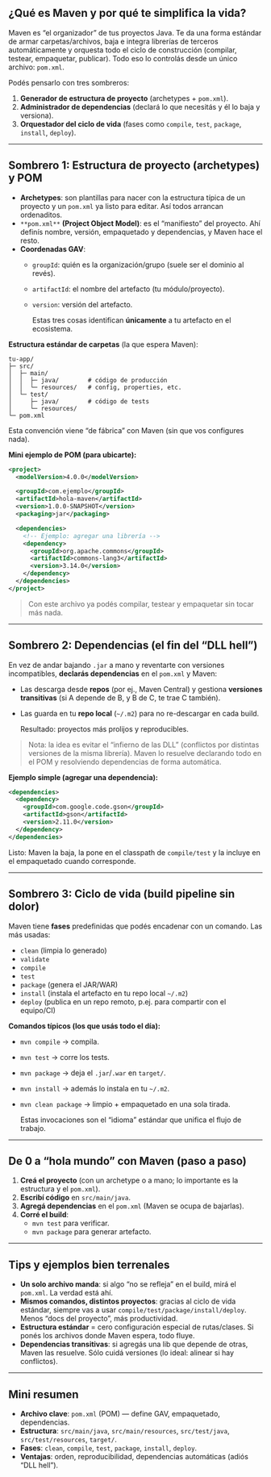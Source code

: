 ## ¿Qué es Maven y por qué te simplifica la vida?

Maven es “el organizador” de tus proyectos Java. Te da una forma estándar de armar carpetas/archivos, baja e integra librerías de terceros automáticamente y orquesta todo el ciclo de construcción (compilar, testear, empaquetar, publicar). Todo eso lo controlás desde un único archivo: `pom.xml`.

Podés pensarlo con tres sombreros:

1. **Generador de estructura de proyecto** (archetypes + `pom.xml`).
2. **Administrador de dependencias** (declará lo que necesitás y él lo baja y versiona).
3. **Orquestador del ciclo de vida** (fases como `compile`, `test`, `package`, `install`, `deploy`).

---

## Sombrero 1: Estructura de proyecto (archetypes) y POM

- **Archetypes**: son plantillas para nacer con la estructura típica de un proyecto y un `pom.xml` ya listo para editar. Así todos arrancan ordenaditos.
- `**pom.xml**` **(Project Object Model)**: es el “manifiesto” del proyecto. Ahí definís nombre, versión, empaquetado y dependencias, y Maven hace el resto.
- **Coordenadas GAV**:
    - `groupId`: quién es la organización/grupo (suele ser el dominio al revés).
    - `artifactId`: el nombre del artefacto (tu módulo/proyecto).
    - `version`: versión del artefacto.
        
        Estas tres cosas identifican **únicamente** a tu artefacto en el ecosistema.
        

**Estructura estándar de carpetas** (la que espera Maven):

```Plain
tu-app/
├─ src/
│  ├─ main/
│  │  ├─ java/        # código de producción
│  │  └─ resources/   # config, properties, etc.
│  └─ test/
│     ├─ java/        # código de tests
│     └─ resources/
└─ pom.xml
```

Esta convención viene “de fábrica” con Maven (sin que vos configures nada).

**Mini ejemplo de POM (para ubicarte):**

```XML
<project>
  <modelVersion>4.0.0</modelVersion>

  <groupId>com.ejemplo</groupId>
  <artifactId>hola-maven</artifactId>
  <version>1.0.0-SNAPSHOT</version>
  <packaging>jar</packaging>

  <dependencies>
    <!-- Ejemplo: agregar una librería -->
    <dependency>
      <groupId>org.apache.commons</groupId>
      <artifactId>commons-lang3</artifactId>
      <version>3.14.0</version>
    </dependency>
  </dependencies>
</project>
```

> Con este archivo ya podés compilar, testear y empaquetar sin tocar más nada.

---

## Sombrero 2: Dependencias (el fin del “DLL hell”)

En vez de andar bajando `.jar` a mano y reventarte con versiones incompatibles, **declarás dependencias** en el `pom.xml` y Maven:

- Las descarga desde **repos** (por ej., Maven Central) y gestiona **versiones transitivas** (si A depende de B, y B de C, te trae C también).
- Las guarda en tu **repo local** (`~/.m2`) para no re-descargar en cada build.
    
    Resultado: proyectos más prolijos y reproducibles.
    

> Nota: la idea es evitar el “infierno de las DLL” (conflictos por distintas versiones de la misma librería). Maven lo resuelve declarando todo en el POM y resolviendo dependencias de forma automática.

**Ejemplo simple (agregar una dependencia):**

```XML
<dependencies>
  <dependency>
    <groupId>com.google.code.gson</groupId>
    <artifactId>gson</artifactId>
    <version>2.11.0</version>
  </dependency>
</dependencies>
```

Listo: Maven la baja, la pone en el classpath de `compile/test` y la incluye en el empaquetado cuando corresponde.

---

## Sombrero 3: Ciclo de vida (build pipeline sin dolor)

Maven tiene **fases** predefinidas que podés encadenar con un comando. Las más usadas:

- `clean` (limpia lo generado)
- `validate`
- `compile`
- `test`
- `package` (genera el JAR/WAR)
- `install` (instala el artefacto en tu repo local `~/.m2`)
- `deploy` (publica en un repo remoto, p.ej. para compartir con el equipo/CI)

**Comandos típicos (los que usás todo el día):**

- `mvn compile` → compila.
- `mvn test` → corre los tests.
- `mvn package` → deja el `.jar`/`.war` en `target/`.
- `mvn install` → además lo instala en tu `~/.m2`.
- `mvn clean package` → limpio + empaquetado en una sola tirada.
    
    Estas invocaciones son el “idioma” estándar que unifica el flujo de trabajo.
    

---

## De 0 a “hola mundo” con Maven (paso a paso)

1. **Creá el proyecto** (con un archetype o a mano; lo importante es la estructura y el `pom.xml`).
2. **Escribí código** en `src/main/java`.
3. **Agregá dependencias** en el `pom.xml` (Maven se ocupa de bajarlas).
4. **Corré el build**:
    - `mvn test` para verificar.
    - `mvn package` para generar artefacto.

---

## Tips y ejemplos bien terrenales

- **Un solo archivo manda**: si algo “no se refleja” en el build, mirá el `pom.xml`. La verdad está ahí.
- **Mismos comandos, distintos proyectos**: gracias al ciclo de vida estándar, siempre vas a usar `compile/test/package/install/deploy`. Menos “docs del proyecto”, más productividad.
- **Estructura estándar** = cero configuración especial de rutas/clases. Si ponés los archivos donde Maven espera, todo fluye.
- **Dependencias transitivas**: si agregás una lib que depende de otras, Maven las resuelve. Sólo cuidá versiones (lo ideal: alinear si hay conflictos).

---

## Mini resumen

- **Archivo clave**: `pom.xml` (POM) — define GAV, empaquetado, dependencias.
- **Estructura**: `src/main/java`, `src/main/resources`, `src/test/java`, `src/test/resources`, `target/`.
- **Fases**: `clean`, `compile`, `test`, `package`, `install`, `deploy`.
- **Ventajas**: orden, reproducibilidad, dependencias automáticas (adiós “DLL hell”).